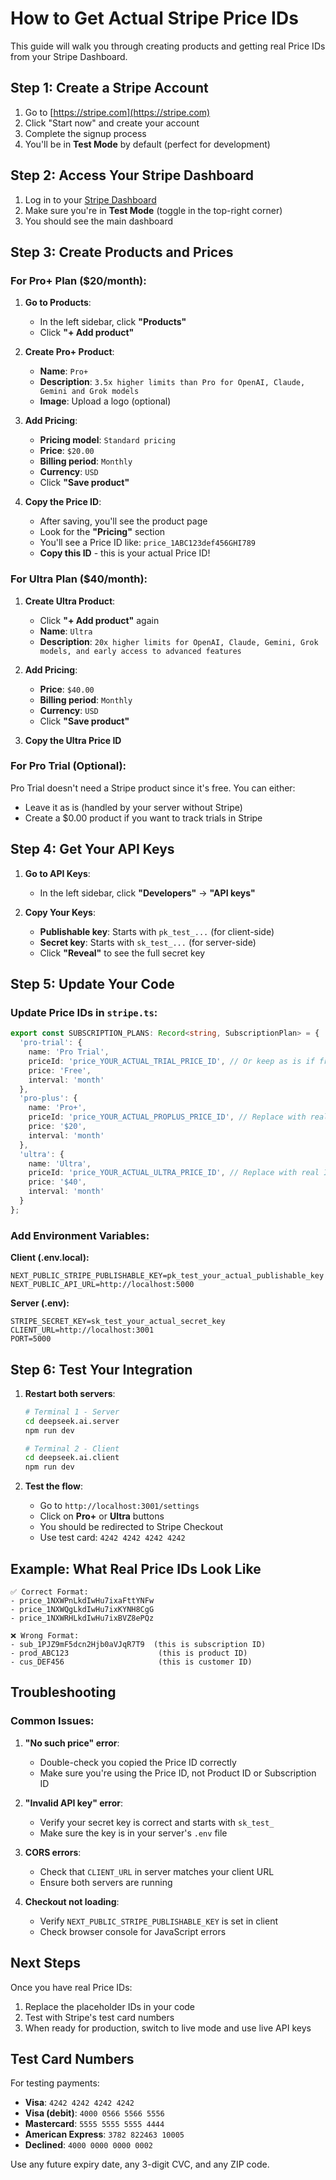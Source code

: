 # How to Get Actual Stripe Price IDs

This guide will walk you through creating products and getting real Price IDs from your Stripe Dashboard.

## Step 1: Create a Stripe Account

1. Go to [https://stripe.com](https://stripe.com)
2. Click "Start now" and create your account
3. Complete the signup process
4. You'll be in **Test Mode** by default (perfect for development)

## Step 2: Access Your Stripe Dashboard

1. Log in to your [Stripe Dashboard](https://dashboard.stripe.com)
2. Make sure you're in **Test Mode** (toggle in the top-right corner)
3. You should see the main dashboard

## Step 3: Create Products and Prices

### For Pro+ Plan ($20/month):

1. **Go to Products**:
   - In the left sidebar, click **"Products"**
   - Click **"+ Add product"**

2. **Create Pro+ Product**:
   - **Name**: `Pro+`
   - **Description**: `3.5x higher limits than Pro for OpenAI, Claude, Gemini and Grok models`
   - **Image**: Upload a logo (optional)

3. **Add Pricing**:
   - **Pricing model**: `Standard pricing`
   - **Price**: `$20.00`
   - **Billing period**: `Monthly`
   - **Currency**: `USD`
   - Click **"Save product"**

4. **Copy the Price ID**:
   - After saving, you'll see the product page
   - Look for the **"Pricing"** section
   - You'll see a Price ID like: `price_1ABC123def456GHI789`
   - **Copy this ID** - this is your actual Price ID!

### For Ultra Plan ($40/month):

1. **Create Ultra Product**:
   - Click **"+ Add product"** again
   - **Name**: `Ultra`
   - **Description**: `20x higher limits for OpenAI, Claude, Gemini, Grok models, and early access to advanced features`

2. **Add Pricing**:
   - **Price**: `$40.00`
   - **Billing period**: `Monthly`
   - **Currency**: `USD`
   - Click **"Save product"**

3. **Copy the Ultra Price ID**

### For Pro Trial (Optional):

Pro Trial doesn't need a Stripe product since it's free. You can either:
- Leave it as is (handled by your server without Stripe)
- Create a $0.00 product if you want to track trials in Stripe

## Step 4: Get Your API Keys

1. **Go to API Keys**:
   - In the left sidebar, click **"Developers"** → **"API keys"**

2. **Copy Your Keys**:
   - **Publishable key**: Starts with `pk_test_...` (for client-side)
   - **Secret key**: Starts with `sk_test_...` (for server-side)
   - Click **"Reveal"** to see the full secret key

## Step 5: Update Your Code

### Update Price IDs in `stripe.ts`:

```typescript
export const SUBSCRIPTION_PLANS: Record<string, SubscriptionPlan> = {
  'pro-trial': {
    name: 'Pro Trial',
    priceId: 'price_YOUR_ACTUAL_TRIAL_PRICE_ID', // Or keep as is if free
    price: 'Free',
    interval: 'month'
  },
  'pro-plus': {
    name: 'Pro+',
    priceId: 'price_YOUR_ACTUAL_PROPLUS_PRICE_ID', // Replace with real ID
    price: '$20',
    interval: 'month'
  },
  'ultra': {
    name: 'Ultra',
    priceId: 'price_YOUR_ACTUAL_ULTRA_PRICE_ID', // Replace with real ID
    price: '$40',
    interval: 'month'
  }
};
```

### Add Environment Variables:

**Client (.env.local):**
```env
NEXT_PUBLIC_STRIPE_PUBLISHABLE_KEY=pk_test_your_actual_publishable_key
NEXT_PUBLIC_API_URL=http://localhost:5000
```

**Server (.env):**
```env
STRIPE_SECRET_KEY=sk_test_your_actual_secret_key
CLIENT_URL=http://localhost:3001
PORT=5000
```

## Step 6: Test Your Integration

1. **Restart both servers**:
   ```bash
   # Terminal 1 - Server
   cd deepseek.ai.server
   npm run dev

   # Terminal 2 - Client  
   cd deepseek.ai.client
   npm run dev
   ```

2. **Test the flow**:
   - Go to `http://localhost:3001/settings`
   - Click on **Pro+** or **Ultra** buttons
   - You should be redirected to Stripe Checkout
   - Use test card: `4242 4242 4242 4242`

## Example: What Real Price IDs Look Like

```
✅ Correct Format:
- price_1NXWPnLkdIwHu7ixaFttYNFw
- price_1NXWQgLkdIwHu7ixKYNH8CgG
- price_1NXWRHLkdIwHu7ixBVZ8ePQz

❌ Wrong Format:
- sub_1PJZ9mF5dcn2Hjb0aVJqR7T9  (this is subscription ID)
- prod_ABC123                    (this is product ID)
- cus_DEF456                     (this is customer ID)
```

## Troubleshooting

### Common Issues:

1. **"No such price" error**:
   - Double-check you copied the Price ID correctly
   - Make sure you're using the Price ID, not Product ID or Subscription ID

2. **"Invalid API key" error**:
   - Verify your secret key is correct and starts with `sk_test_`
   - Make sure the key is in your server's `.env` file

3. **CORS errors**:
   - Check that `CLIENT_URL` in server matches your client URL
   - Ensure both servers are running

4. **Checkout not loading**:
   - Verify `NEXT_PUBLIC_STRIPE_PUBLISHABLE_KEY` is set in client
   - Check browser console for JavaScript errors

## Next Steps

Once you have real Price IDs:
1. Replace the placeholder IDs in your code
2. Test with Stripe's test card numbers
3. When ready for production, switch to live mode and use live API keys

## Test Card Numbers

For testing payments:
- **Visa**: `4242 4242 4242 4242`
- **Visa (debit)**: `4000 0566 5566 5556`
- **Mastercard**: `5555 5555 5555 4444`
- **American Express**: `3782 822463 10005`
- **Declined**: `4000 0000 0000 0002`

Use any future expiry date, any 3-digit CVC, and any ZIP code.
